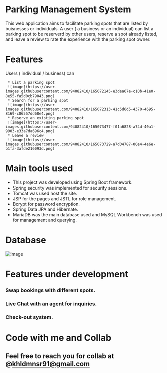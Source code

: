 # Parking Management System 

This web application aims to facilitate parking spots that are listed by buisnesses or individuals. A user ( a business or an individual)
can list a parking spot to be reserverd by other users, reserve a spot already listed, and leave a review to rate the experience with the parking spot 
owner.


# Features 
  Users ( individual / business) can
  
     * List a parking spot
     ![image](https://user-images.githubusercontent.com/94082410/165072145-e3dea67e-c10b-41e0-8e55-fa5d0cb79043.png)
     * Search for a parking spot 
     ![image](https://user-images.githubusercontent.com/94082410/165072313-41c5d6d5-4370-4695-8169-c86557dd68e4.png)
     * Reserve an existing parking spot
     ![image](https://user-images.githubusercontent.com/94082410/165073477-f01a6828-a74d-40a1-9903-e33a7da696c4.png)
     * Leave a review 
     ![image](https://user-images.githubusercontent.com/94082410/165073729-a7d04787-00e4-4e6e-b1fa-3afde216093d.png)


# Main tools used
  * This project was developed using Spring Boot framework.
  * Spring security was implemented for security sessions.
  * Tomcat was used host the site.
  * JSP for the pages and JSTL for role management.
  * Bcrypt for password encryption.
  * Spring Data JPA and Hibernate.
  * MariaDB was the main database used and MySQL Workbench was used for management and querying.

# Database

![image](https://user-images.githubusercontent.com/94082410/164548974-a1cf1945-b1f9-4c94-bd75-748108af4931.png)


# Features under development

  ### Swap bookings with different spots.
  
  ### Live Chat with an agent for inquiries.
  
  ### Check-out system.




# Code with me and Collab

  ## Feel free to reach you for collab at @khldmnsr91@gmail.com
